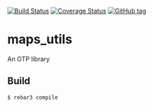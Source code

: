 [![Build Status](https://travis-ci.org/egobrain/maps_utils.png?branch=master)](https://travis-ci.org/egobrain/maps_utils.png?branch=master)
[![Coverage Status](https://coveralls.io/repos/github/egobrain/maps_utils/badge.svg?branch=master)](https://coveralls.io/github/egobrain/maps_utils?branch=master)
[![GitHub tag](https://img.shields.io/github/tag/egobrain/maps_utils.svg)](https://github.com/egobrain/maps_utils)

maps_utils
=====

An OTP library

Build
-----

    $ rebar3 compile
